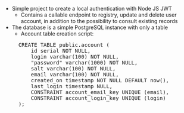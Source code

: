 * Simple project to create a local authentication with Node JS JWT
    * Contains a callable endpoint to registry, update and delete user account, in addition to the possibility to consult existing records 
* The database is a simple PostgreSQL instance with only a table
    * Account table creation script:
    <pre>
    CREATE TABLE public.account (
        id serial NOT NULL,
        login varchar(100) NOT NULL,
        "password" varchar(1000) NOT NULL,
        salt varchar(100) NOT NULL,
        email varchar(100) NOT NULL,
        created_on timestamp NOT NULL DEFAULT now(),
        last_login timestamp NULL,
        CONSTRAINT account_email_key UNIQUE (email),
        CONSTRAINT account_login_key UNIQUE (login)
    );
    </pre>